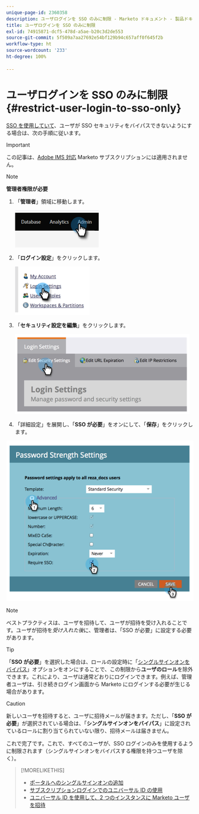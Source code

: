 ```yaml
---
unique-page-id: 2360358
description: ユーザログインを SSO のみに制限 - Marketo ドキュメント - 製品ドキュメント
title: ユーザログインを SSO のみに制限
exl-id: 74915871-dcf5-478d-a5ae-b20c3d2de553
source-git-commit: 5f509a7aa27692e54bf129b94c657aff0f645f2b
workflow-type: ht
source-wordcount: '233'
ht-degree: 100%

---
```


# ユーザログインを SSO のみに制限 {#restrict-user-login-to-sso-only}

[SSO を使用していて](/help/marketo/product-docs/administration/additional-integrations/add-single-sign-on-to-a-portal.md)、ユーザが SSO セキュリティをバイパスできないようにする場合は、次の手順に従います。

>[!IMPORTANT]
>
>この記事は、[Adobe IMS 対応](/help/marketo/product-docs/administration/marketo-with-adobe-identity/adobe-identity-management-overview.md) Marketo サブスクリプションには適用されません。

>[!NOTE]
>
>**管理者権限が必要**

1. 「**管理者**」領域に移動します。

   ![](assets/restrict-user-login-to-sso-only-1.png)

1. 「**ログイン設定**」をクリックします。

   ![](assets/restrict-user-login-to-sso-only-2.png)

1. 「**セキュリティ設定を編集**」をクリックします。

   ![](assets/restrict-user-login-to-sso-only-3.png)

1. 「詳細設定」を展開し、「**SSO が必要**」をオンにして、「**保存**」をクリックします。

![](assets/restrict-user-login-to-sso-only-4.png)

>[!NOTE]
>
>ベストプラクティスは、ユーザを招待して、ユーザが招待を受け入れることです。ユーザが招待を&#x200B;_受け入れた後_&#x200B;に、管理者は、「SSO が必要」に設定する必要があります。

>[!TIP]
>
>「**SSO が必要**」を選択した場合は、ロールの設定時に「[シングルサインオンをバイパス](/help/marketo/product-docs/administration/users-and-roles/create-delete-edit-and-change-a-user-role.md)」オプションをオンにすることで、この制限から&#x200B;**ユーザのロール**&#x200B;を除外できます。これにより、ユーザは通常どおりにログインできます。例えば、管理者ユーザは、引き続きログイン画面から Marketo にログインする必要が生じる場合があります。

>[!CAUTION]
>
>新しいユーザを招待すると、ユーザに招待メールが届きます。ただし、「**SSO が必要**」が選択されている場合は、「**シングルサインオンをバイパス**」に設定されているロールに割り当てられていない限り、招待メールは届きません。

これで完了です。これで、すべてのユーザが、SSO ログインのみを使用するように制限されます（シングルサインオンをバイパスする権限を持つユーザを除く）。

>[!MORELIKETHIS]
>
>* [ポータルへのシングルサインオンの追加](/help/marketo/product-docs/administration/additional-integrations/add-single-sign-on-to-a-portal.md)
>* [サブスクリプションログインでのユニバーサル ID の使用](/help/marketo/product-docs/administration/settings/using-a-universal-id-for-subscription-login.md)
>* [ユニバーサル ID を使用して、2 つのインスタンスに Marketo ユーザを招待](https://nation.marketo.com/t5/Knowledgebase/Inviting-Marketo-Users-to-Two-Instances-with-Universal-ID-UID/ta-p/251122)

